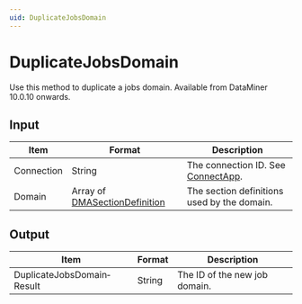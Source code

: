 ```yaml
---
uid: DuplicateJobsDomain
---
```


# DuplicateJobsDomain

Use this method to duplicate a jobs domain. Available from DataMiner 10.0.10 onwards.

## Input

| Item | Format | Description |
|--|--|--|
| Connection | String | The connection ID. See [ConnectApp](xref:ConnectApp). |
| Domain | Array of [DMASectionDefinition](xref:DMASectionDefinition) | The section definitions used by the domain. |

## Output

| Item                       | Format | Description                   |
|----------------------------|--------|-------------------------------|
| DuplicateJobsDomain­Result | String | The ID of the new job domain. |
